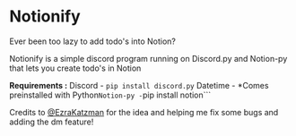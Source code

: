 # Notionify
Ever been too lazy to add todo's into Notion?

Notionify is a simple discord program running on Discord.py and Notion-py that lets you create todo's in Notion

**Requirements :**
Discord - ```pip install discord.py```
Datetime - *Comes preinstalled with Python```
Notion-py - ```pip install notion```

Credits to [@EzraKatzman](https://github.com/ezrakatzman) for the idea and helping me fix some bugs and adding the dm feature!
